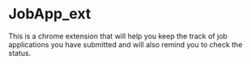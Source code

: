 # JobApp_ext
This is a chrome extension that will help you keep the track of job applications you have submitted and will also remind you to check the status.
